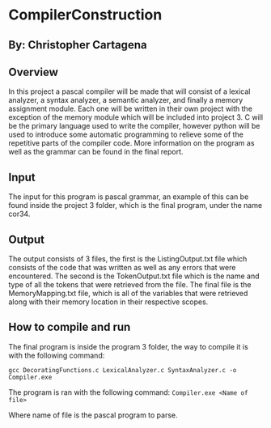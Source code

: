 # CompilerConstruction
## By: Christopher Cartagena

## Overview
In this project a pascal compiler will be made that will consist of a lexical analyzer, a syntax analyzer, a semantic analyzer, and finally a memory assignment module.  Each one will be written in their own project with the exception of the memory module which will be included into project 3.  C will be the primary language used to write the compiler, however python will be used to introduce some automatic programming to relieve some of the repetitive parts of the compiler code.  More information on the program as well as the grammar can be found in the final report.


## Input
The input for this program is pascal grammar, an example of this can be found inside the project 3 folder, which is the final program, under the name cor34.

## Output
The output consists of 3 files, the first is the ListingOutput.txt file which consists of the code that was written as well as any errors that were encountered.  The second is the TokenOutput.txt file which is the name and type of all the tokens that were retrieved from the file.  The final file is the MemoryMapping.txt file, which is all of the variables that were retrieved along with their memory location in their respective scopes.

## How to compile and run
The final program is inside the program 3 folder, the way to compile it is with the following command:

`
gcc DecoratingFunctions.c LexicalAnalyzer.c SyntaxAnalyzer.c -o Compiler.exe
`

The program is ran with the following command:
`
Compiler.exe <Name of file>
`  

Where name of file is the pascal program to parse.
